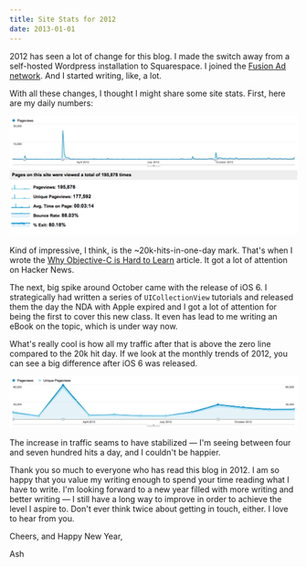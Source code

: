 ```yaml
---
title: Site Stats for 2012
date: 2013-01-01
---
```


2012 has seen a lot of change for this blog. I made the switch away from a self-hosted Wordpress installation to Squarespace. I joined the [Fusion Ad network](http://fusionads.net). And I started writing, like, a lot.

With all these changes, I thought I might share some site stats. First, here are my daily numbers:

![](8A6D81F4CF80438BAE9D136A63659A3A.png)

Kind of impressive, I think, is the ~20k-hits-in-one-day mark. That's when I wrote the [Why Objective-C is Hard to Learn](/blog/why-objective-c-is-hard-to-learn) article. It got a lot of attention on Hacker News.

The next, big spike around October came with the release of iOS 6. I strategically had written a series of `UICollectionView` tutorials and released them the day the NDA with Apple expired and I got a lot of attention for being the first to cover this new class. It even has lead to me writing an eBook on the topic, which is under way now.

What's really cool is how all my traffic after that is above the zero line compared to the 20k hit day. If we look at the monthly trends of 2012, you can see a big difference after iOS 6 was released.

![](B6B281E82FB94CAFA6B51A90788352A5.png)

The increase in traffic seams to have stabilized — I'm seeing between four and seven hundred hits a day, and I couldn't be happier.

Thank you so much to everyone who has read this blog in 2012. I am so happy that you value my writing enough to spend your time reading what I have to write. I'm looking forward to a new year filled with more writing and better writing — I still have a long way to improve in order to achieve the level I aspire to. Don't ever think twice about getting in touch, either. I love to hear from you.

Cheers, and Happy New Year,

Ash
